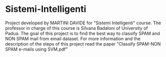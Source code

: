 # Sistemi-Intelligenti
Project developed by MARTINI DAVIDE  for "Sistemi Intelligenti" course. The professor in charge of this course is Silvana Badaloni of University of Padua. The goal of this project is to find the best way to classify SPAM and NON SPAM mail from email dataset. For more information and the description of the steps of this project read the paper "Classify SPAM-NON SPAM e-mails using SVM.pdf"
